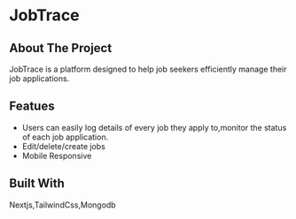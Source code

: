 # JobTrace

## About The Project

JobTrace is a platform designed to help job seekers efficiently manage their job applications.

## Featues
<ul>
  <li>Users can easily log details of every job they apply to,monitor the status of each job application.</li>
  <li>Edit/delete/create jobs</li>
  <li>Mobile Responsive</li>
</ul>

## Built With

Nextjs,TailwindCss,Mongodb
